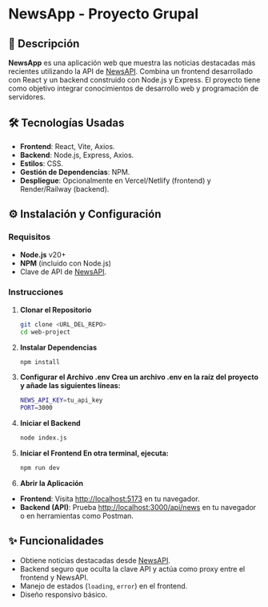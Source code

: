 # NewsApp - Proyecto Grupal

## 📑 Descripción
**NewsApp** es una aplicación web que muestra las noticias destacadas más recientes utilizando la API de [NewsAPI](https://newsapi.org/). Combina un frontend desarrollado con React y un backend construido con Node.js y Express. El proyecto tiene como objetivo integrar conocimientos de desarrollo web y programación de servidores.

## 🛠️ Tecnologías Usadas
- **Frontend**: React, Vite, Axios.
- **Backend**: Node.js, Express, Axios.
- **Estilos**: CSS.
- **Gestión de Dependencias**: NPM.
- **Despliegue**: Opcionalmente en Vercel/Netlify (frontend) y Render/Railway (backend).

## ⚙️ Instalación y Configuración

### Requisitos
- **Node.js** v20+
- **NPM** (incluido con Node.js)
- Clave de API de [NewsAPI](https://newsapi.org/).

### Instrucciones
1. **Clonar el Repositorio**
   ```bash
   git clone <URL_DEL_REPO>
   cd web-project

2. **Instalar Dependencias**
   ```bash
   npm install
   
3. **Configurar el Archivo .env Crea un archivo .env en la raíz del proyecto y añade las siguientes líneas:**
   ```bash
   NEWS_API_KEY=tu_api_key
   PORT=3000
   
4. **Iniciar el Backend**
   ```bash
   node index.js

5. **Iniciar el Frontend En otra terminal, ejecuta:**
   ```bash
   npm run dev

6. **Abrir la Aplicación**
- **Frontend**: Visita [http://localhost:5173](http://localhost:5173) en tu navegador.
- **Backend (API)**: Prueba [http://localhost:3000/api/news](http://localhost:3000/api/news) en tu navegador o en herramientas como Postman.

## ✨ Funcionalidades
- Obtiene noticias destacadas desde [NewsAPI](https://newsapi.org/).
- Backend seguro que oculta la clave API y actúa como proxy entre el frontend y NewsAPI.
- Manejo de estados (`loading`, `error`) en el frontend.
- Diseño responsivo básico.
